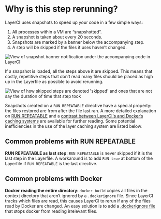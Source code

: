 # Why is this step rerunning? 

LayerCI uses snapshots to speed up your code in a few simple ways:

1. All processes within a VM are “snapshotted”.
2. A snapshot is taken about every 20 seconds.
3. Snapshots are marked by a banner below the accompanying step.
4. A step will be skipped if the files it uses haven’t changed.

![View of snapshot banner notification under the accompanying code in LayerCI](/docs/resources/step_rerunning_1.png)

If a snapshot is loaded, all the steps above it are skipped. This means that costly, repetitive steps that don’t read many files should be placed as high up in the Layerfile as possible to avoid rerunning.

![View of how skipped steps are denoted 'skipped' and ones that are not say the duration of time that step took](/docs/resources/step_rerunning_2.png)

Snapshots created on a `RUN REPEATABLE` directive have a special property: the files restored are from after the file last ran. A more detailed explanation on [RUN REPEATABLE](https://layerci.com/docs/tuning-performance/run-repeatable) and a [contrast between LayerCI's and Docker’s caching systems](https://layerci.com/docs/tuning-performance/the-layerfile-cache) are available for further reading. Some potential inefficiencies in the use of the layer caching system are listed below:

## Common problems with RUN REPEATABLE

**RUN REPEATABLE as last step**: `RUN REPEATABLE` is never skipped if it is the last step in the Layerfile. A workaround is to add `RUN true` at bottom of the Layerfile if `RUN REPEATABLE` is the last directive.

## Common problems with Docker

**Docker reading the entire directory**: `docker build` copies all files in the context directory that aren’t ignored by a `.dockerignore` file. Since LayerCI tracks which files are read, this causes LayerCI to rerun if any of the files read by Docker are changed. An easy solution is to add a [.dockerignore file](https://docs.docker.com/engine/reference/builder/#dockerignore-file) that stops docker from reading irrelevant files.
